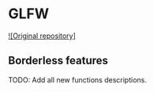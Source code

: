 # GLFW


[![Original repository]](https://github.com/glfw/glfw)

## Borderless features

TODO: Add all new functions descriptions.

